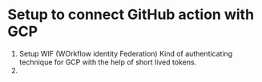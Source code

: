 # Setup to connect GitHub action with GCP

1. Setup WIF (WOrkflow identity Federation) Kind of authenticating technique for GCP with the help of short lived tokens.
2.


